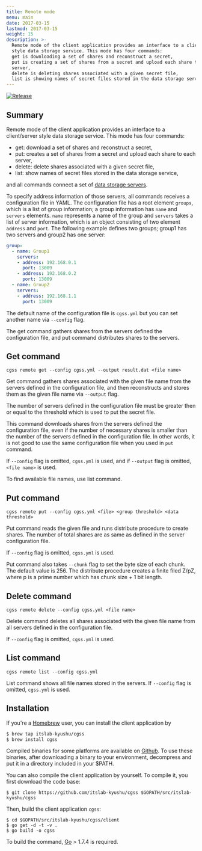 ```yaml
---
title: Remote mode
menu: main
date: 2017-03-15
lastmod: 2017-03-15
weight: 15
description: >-
  Remote mode of the client application provides an interface to a client/server
  style data storage service. This mode has four commands:
  get is downloading a set of shares and reconstruct a secret,
  put is creating a set of shares from a secret and upload each share to each
  server,
  delete is deleting shares associated with a given secret file,
  list is showing names of secret files stored in the data storage service.
---
```

[![Release](https://img.shields.io/badge/release-0.1.0-brightgreen.svg)](https://github.com/itslab-kyushu/cgss/releases/tag/v0.1.0)

## Summary
Remote mode of the client application provides an interface to a client/server
style data storage service.
This mode has four commands:

* get: download a set of shares and reconstruct a secret,
* put: creates a set of shares from a secret and upload each share to each
  server,
* delete: delete shares associated with a given secret file,
* list: show names of secret files stored in the data storage service,

and all commands connect a set of [data storage servers](../server).

To specify address information of those servers, all commands receives a
configuration file in YAML.
The configuration file has a root element `groups`, which is a list of group
information; a group information has `name` and `servers` elements.
`name` represents a name of the group and `servers` takes a list of server
information, which is an object consisting of two element `address` and `port`.
The following example defines two groups; group1 has two servers and group2
has one server:

```yaml
group:
  - name: Group1
    servers:
    - address: 192.168.0.1
      port: 13009
    - address: 192.168.0.2
      port: 13009
  - name: Group2
    servers:
    - address: 192.168.1.1
      port: 13009
```

The default name of the configuration file is `cgss.yml` but you can set another
name via `--config` flag.

The get command gathers shares from the servers defined the configuration file,
and put command distributes shares to the servers.

## Get command
```shell
cgss remote get --config cgss.yml --output result.dat <file name>
```

Get command gathers shares associated with the given file name from the servers
defined in the configuration file, and then reconstructs and stores them as
the given file name via `--output` flag.

The number of servers defined in the configuration file must be greater then or
equal to the threshold which is used to put the secret file.

This command downloads shares from the servers defined the configuration file,
even if the number of necessary shares is smaller than the number of the servers
defined in the configuration file.
In other words, it is not good to use the same configuration file when you used
in `put` command.

If `--config` flag is omitted, `cgss.yml` is used, and if `--output` flag is
omitted, `<file name>` is used.

To find available file names, use list command.


## Put command
```shell
cgss remote put --config cgss.yml <file> <group threshold> <data threshold>
```

Put command reads the given file and runs distribute procedure to create shares.
The number of total shares are as same as defined in the server configuration
file.

If `--config` flag is omitted, `cgss.yml` is used.

Put command also takes `--chunk` flag to set the byte size of each chunk.
The default value is 256.
The distribute procedure creates a finite filed Z/pZ, where p is a prime number
which has chunk size + 1 bit length.

## Delete command
```shell
cgss remote delete --config cgss.yml <file name>
```

Delete command deletes all shares associated with the given file name from all
servers defined in the configuration file.

If `--config` flag is omitted, `cgss.yml` is used.

## List command
```shell
cgss remote list --config cgss.yml
```

List command shows all file names stored in the servers.
If `--config` flag is omitted, `cgss.yml` is used.

## Installation
If you're a [Homebrew](http://brew.sh/) user,
you can install the client application by

```sh
$ brew tap itslab-kyushu/cgss
$ brew install cgss
```

Compiled binaries for some platforms are available on
[Github](https://github.com/itslab-kyushu/cgss/releases).
To use these binaries, after downloading a binary to your environment, decompress and put it in a directory included in your $PATH.

You can also compile the client application by yourself.
To compile it, you first download the code base:

```shell
$ git clone https://github.com/itslab-kyushu/cgss $GOPATH/src/itslab-kyushu/cgss
```

Then, build the client application `cgss`:

```shell
$ cd $GOPATH/src/itslab-kyushu/cgss/client
$ go get -d -t -v .
$ go build -o cgss
```

To build the command, [Go](https://golang.org/) > 1.7.4 is required.
